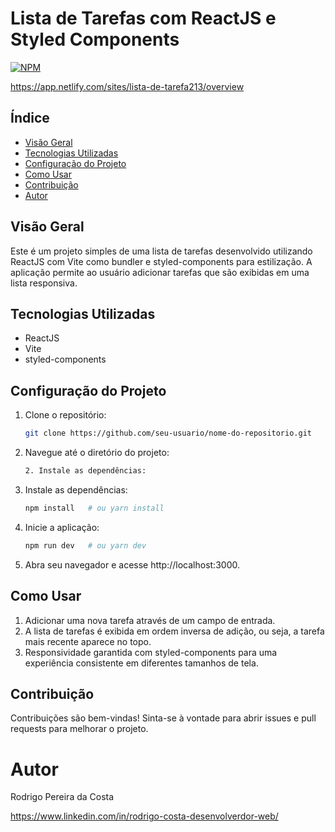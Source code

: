 # Lista de Tarefas com ReactJS e Styled Components
[![NPM](https://img.shields.io/npm/l/react)](https://github.com/Rodrigopcosta/Lista-de-tarefas/blob/main/LICENSE) 

https://app.netlify.com/sites/lista-de-tarefa213/overview


## Índice

- [Visão Geral](#visão-geral)
- [Tecnologias Utilizadas](#tecnologias-utilizadas)
- [Configuração do Projeto](#configuração-do-projeto)
- [Como Usar](#como-usar)
- [Contribuição](#contribuição)
- [Autor](#autor)

## Visão Geral

Este é um projeto simples de uma lista de tarefas desenvolvido utilizando ReactJS com Vite como bundler e styled-components para estilização. A aplicação permite ao usuário adicionar tarefas que são exibidas em uma lista responsiva.

## Tecnologias Utilizadas

- ReactJS
- Vite
- styled-components

## Configuração do Projeto

1. Clone o repositório:

    ```bash
    git clone https://github.com/seu-usuario/nome-do-repositorio.git
    ```

2. Navegue até o diretório do projeto:

    ```bash
    2. Instale as dependências:
    ```

3. Instale as dependências:
    ```bash
    npm install   # ou yarn install
    ```
    
4. Inicie a aplicação:
    ```bash
   npm run dev   # ou yarn dev
    ```
    
5. Abra seu navegador e acesse http://localhost:3000.

## Como Usar

1. Adicionar uma nova tarefa através de um campo de entrada.
2. A lista de tarefas é exibida em ordem inversa de adição, ou seja, a tarefa mais recente aparece no topo.
3. Responsividade garantida com styled-components para uma experiência consistente em diferentes tamanhos de tela.

## Contribuição

Contribuições são bem-vindas! Sinta-se à vontade para abrir issues e pull requests para melhorar o projeto.

# Autor

Rodrigo Pereira da Costa

https://www.linkedin.com/in/rodrigo-costa-desenvolverdor-web/

